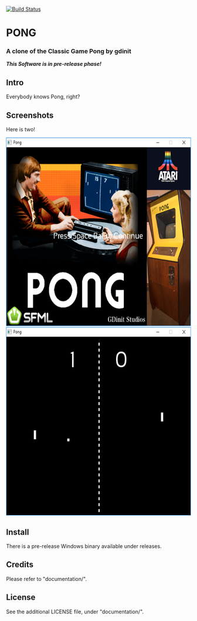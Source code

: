 [![Build Status](http://jenkins.kzalloc.org/buildStatus/icon?job=01-pong)](http://jenkins.kzalloc.org/job/01-pong/)

# PONG
### A clone of the Classic Game Pong by gdinit
***This Software is in pre-release phase!***

Intro
--------------
Everybody knows Pong, right?

Screenshots
--------------
Here is two!

<img src="extras/github_readme_screenshots/title.png" height="512" alt="TitleScreenshot"/>
<img src="extras/github_readme_screenshots/gameplay.png" height="512" alt="GameplayScreenshot"/> 

Install
-------
There is a pre-release Windows binary available under releases.

Credits
-------
Please refer to "documentation/".

License
-------
See the additional LICENSE file, under "documentation/".
